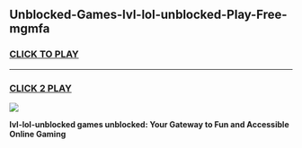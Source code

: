 
## Unblocked-Games-lvl-lol-unblocked-Play-Free-mgmfa
<h3>
<a href="https://premium76.site?title=lvl-lol-unblocked&ref=23A">CLICK TO PLAY</a></h3>
<hr>

<h3>
<a href="https://premium76.site?title=lvl-lol-unblocked&ref=23A">CLICK 2 PLAY</a>
  
</h3>

<a href="https://premium76.site?title=lvl-lol-unblocked&ref=23A"><img src="https://clearcache.store/games.png"></a>


**lvl-lol-unblocked games unblocked: Your Gateway to Fun and Accessible Online Gaming**
